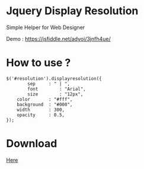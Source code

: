 # Jquery Display Resolution
Simple Helper for Web Designer

Demo : <a href="https://jsfiddle.net/adyoi/3jnfh4ue/" target="_blank">https://jsfiddle.net/adyoi/3jnfh4ue/</a>

# How to use ?

	$('#resolution').displayresolution({
    		sep		: " | ",
    		font		: "Arial",
    		size		: "12px",
		color		: "#fff",
		background	: "#000",
		width		: 300,
		opacity		: 0.5,
	});

# Download

<a href="https://github.com/adyoi/jquery.resolution/archive/master.zip" target="_blank">Here</a>
